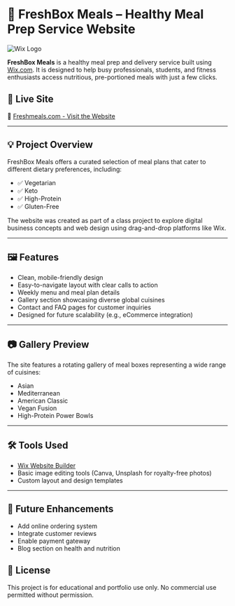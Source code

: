 # 🥗 FreshBox Meals – Healthy Meal Prep Service Website

![Wix Logo](https://upload.wikimedia.org/wikipedia/commons/thumb/5/5e/Wix.com_website_logo.svg/512px-Wix.com_website_logo.svg.png)

**FreshBox Meals** is a healthy meal prep and delivery service built using [Wix.com](https://www.wix.com/). It is designed to help busy professionals, students, and fitness enthusiasts access nutritious, pre-portioned meals with just a few clicks.

## 🌟 Live Site
🔗 [Freshmeals.com - Visit the Website](https://spatil7011.wixsite.com/freshbox-meals)

---

## 💡 Project Overview

FreshBox Meals offers a curated selection of meal plans that cater to different dietary preferences, including:

- ✅ Vegetarian
- ✅ Keto
- ✅ High-Protein
- ✅ Gluten-Free

The website was created as part of a class project to explore digital business concepts and web design using drag-and-drop platforms like Wix.

---

## 🖼️ Features

- Clean, mobile-friendly design
- Easy-to-navigate layout with clear calls to action
- Weekly menu and meal plan details
- Gallery section showcasing diverse global cuisines
- Contact and FAQ pages for customer inquiries
- Designed for future scalability (e.g., eCommerce integration)

---

## 📷 Gallery Preview

The site features a rotating gallery of meal boxes representing a wide range of cuisines:
- Asian
- Mediterranean
- American Classic
- Vegan Fusion
- High-Protein Power Bowls

---

## 🛠️ Tools Used

- [Wix Website Builder](https://www.wix.com/)
- Basic image editing tools (Canva, Unsplash for royalty-free photos)
- Custom layout and design templates

---

## 🚀 Future Enhancements

- Add online ordering system
- Integrate customer reviews
- Enable payment gateway
- Blog section on health and nutrition



## 📄 License

This project is for educational and portfolio use only. No commercial use permitted without permission.

